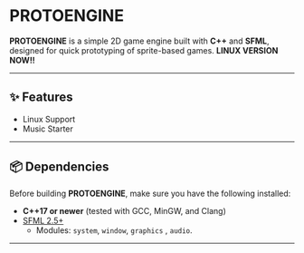 # PROTOENGINE

**PROTOENGINE** is a simple 2D game engine built with **C++** and **SFML**, designed for quick prototyping of sprite-based games.
**LINUX VERSION NOW!!**

---

## ✨ Features

- Linux Support
- Music Starter

---

## 📦 Dependencies

Before building **PROTOENGINE**, make sure you have the following installed:

- **C++17 or newer** (tested with GCC, MinGW, and Clang)
- [SFML 2.5+](https://www.sfml-dev.org/download.php)  
  - Modules: `system`, `window`, `graphics` , `audio`.

---